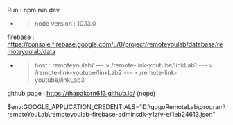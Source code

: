 Run : npm run dev 
- > node version : 10.13.0

firebase : https://console.firebase.google.com/u/0/project/remoteyoulab/database/remoteyoulab/data
- > host : remoteyoulab/
--- > /remote-link-youtube/linkLab1
--- > /remote-link-youtube/linkLab2
--- > /remote-link-youtube/linkLab3

github page : https://thapakorn613.github.io/ (nope)


$env:GOOGLE_APPLICATION_CREDENTIALS="D:\gogoRemoteLab\program\remoteYouLab\remoteyoulab-firebase-adminsdk-y1zfv-ef1eb24613.json"
